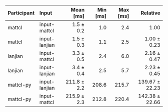 | Participant | Input | Mean [ms] | Min [ms] | Max [ms] | Relative |
|:---|:---|---:|---:|---:|---:|
| mattcl | input-mattcl | 1.5 ± 0.2 | 1.0 | 2.4 | 1.00 |
| mattcl | input-lanjian | 1.5 ± 0.3 | 1.1 | 2.5 | 1.00 ± 0.23 |
| lanjian | input-mattcl | 3.3 ± 0.5 | 2.4 | 6.0 | 2.16 ± 0.47 |
| lanjian | input-lanjian | 3.4 ± 0.4 | 2.5 | 5.7 | 2.23 ± 0.45 |
| mattcl-py | input-lanjian | 211.8 ± 2.2 | 208.6 | 215.7 | 139.67 ± 22.23 |
| mattcl-py | input-mattcl | 215.9 ± 2.3 | 212.8 | 220.4 | 142.38 ± 22.66 |
